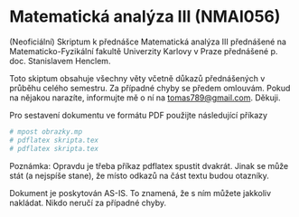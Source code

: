 Matematická analýza III (NMAI056)
=================================

(Neoficiální) Skriptum k přednášce Matematická analýza III přednášené na Matematicko-Fyzikální fakultě Univerzity Karlovy v Praze přednášené p. doc. Stanislavem Henclem.

Toto skiptum obsahuje všechny věty včetně důkazů přednášených v průběhu celého semestru. Za případné chyby se předem omlouvám. Pokud na nějakou narazíte, informujte mě o ní na tomas789@gmail.com. Děkuji.

Pro sestavení dokumentu ve formátu PDF použijte následující příkazy

```bash
# mpost obrazky.mp
# pdflatex skripta.tex
# pdflatex skripta.tex
```

Poznámka: Opravdu je třeba příkaz pdflatex spustit dvakrát. Jinak se může stát (a nejspíše stane), že místo odkazů na část textu budou otazníky.

Dokument je poskytován AS-IS. To znamená, že s ním můžete jakkoliv nakládat. Nikdo neručí za případné chyby.

